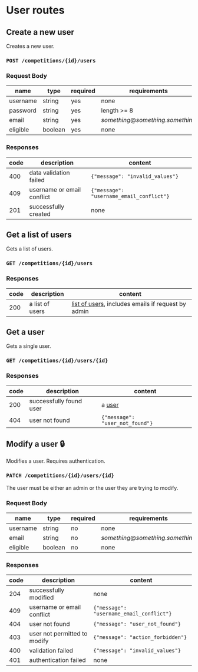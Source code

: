 # User routes

## Create a new user

Creates a new user.

### `POST /competitions/{id}/users`

### Request Body

| name     | type    | required | requirements                        |
| -------- | ------- | -------- | ----------------------------------- |
| username | string  | yes      | none                                |
| password | string  | yes      | length >= 8                         |
| email    | string  | yes      | _something_@_something_._something_ |
| eligible | boolean | yes      | none                                |

### Responses

| code | description                | content                                  |
| ---- | -------------------------- | ---------------------------------------- |
| 400  | data validation failed     | `{"message": "invalid_values"}`          |
| 409  | username or email conflict | `{"message": "username_email_conflict"}` |
| 201  | successfully created       | none                                     |

## Get a list of users

Gets a list of users.

### `GET /competitions/{id}/users`

### Responses

| code | description     | content                                                                  |
| ---- | --------------- | ------------------------------------------------------------------------ |
| 200  | a list of users | [list of users](index.md#user-list), includes emails if request by admin |

## Get a user

Gets a single user.

### `GET /competitions/{id}/users/{id}`

### Responses

| code | description             | content                         |
| ---- | ----------------------- | ------------------------------- |
| 200  | successfully found user | a [user](index.md#user)         |
| 404  | user not found          | `{"message": "user_not_found"}` |

## Modify a user :lock:

Modifies a user. Requires authentication.

### `PATCH /competitions/{id}/users/{id}`

The user must be either an admin or the user they are trying to modify.

### Request Body

| name     | type    | required | requirements                        |
| -------- | ------- | -------- | ----------------------------------- |
| username | string  | no       | none                                |
| email    | string  | no       | _something_@_something_._something_ |
| eligible | boolean | no       | none                                |

### Responses

| code | description                  | content                                  |
| ---- | ---------------------------- | ---------------------------------------- |
| 204  | successfully modified        | none                                     |
| 409  | username or email conflict   | `{"message": "username_email_conflict"}` |
| 404  | user not found               | `{"message": "user_not_found"}`          |
| 403  | user not permitted to modify | `{"message": "action_forbidden"}`        |
| 400  | validation failed            | `{"message": "invalid_values"}`          |
| 401  | authentication failed        | none                                     |
